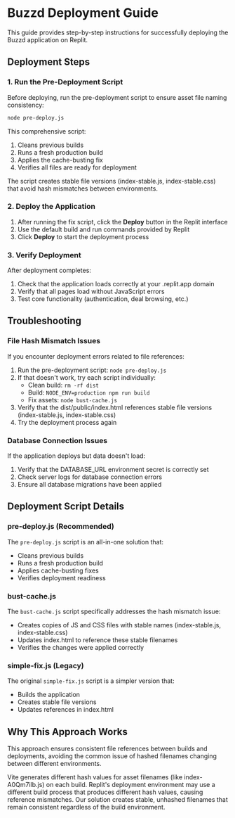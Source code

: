 # Buzzd Deployment Guide

This guide provides step-by-step instructions for successfully deploying the Buzzd application on Replit.

## Deployment Steps

### 1. Run the Pre-Deployment Script

Before deploying, run the pre-deployment script to ensure asset file naming consistency:

```bash
node pre-deploy.js
```

This comprehensive script:
1. Cleans previous builds
2. Runs a fresh production build 
3. Applies the cache-busting fix
4. Verifies all files are ready for deployment

The script creates stable file versions (index-stable.js, index-stable.css) that avoid hash mismatches between environments.

### 2. Deploy the Application

1. After running the fix script, click the **Deploy** button in the Replit interface
2. Use the default build and run commands provided by Replit
3. Click **Deploy** to start the deployment process

### 3. Verify Deployment

After deployment completes:
1. Check that the application loads correctly at your .replit.app domain
2. Verify that all pages load without JavaScript errors
3. Test core functionality (authentication, deal browsing, etc.)

## Troubleshooting

### File Hash Mismatch Issues

If you encounter deployment errors related to file references:

1. Run the pre-deployment script: `node pre-deploy.js`
2. If that doesn't work, try each script individually:
   - Clean build: `rm -rf dist`
   - Build: `NODE_ENV=production npm run build`
   - Fix assets: `node bust-cache.js`
3. Verify that the dist/public/index.html references stable file versions (index-stable.js, index-stable.css)
4. Try the deployment process again

### Database Connection Issues

If the application deploys but data doesn't load:

1. Verify that the DATABASE_URL environment secret is correctly set
2. Check server logs for database connection errors
3. Ensure all database migrations have been applied

## Deployment Script Details

### pre-deploy.js (Recommended)

The `pre-deploy.js` script is an all-in-one solution that:
- Cleans previous builds
- Runs a fresh production build 
- Applies cache-busting fixes
- Verifies deployment readiness

### bust-cache.js

The `bust-cache.js` script specifically addresses the hash mismatch issue:
- Creates copies of JS and CSS files with stable names (index-stable.js, index-stable.css)
- Updates index.html to reference these stable filenames
- Verifies the changes were applied correctly

### simple-fix.js (Legacy)

The original `simple-fix.js` script is a simpler version that:
- Builds the application
- Creates stable file versions
- Updates references in index.html

## Why This Approach Works

This approach ensures consistent file references between builds and deployments, avoiding the common issue of hashed filenames changing between different environments. 

Vite generates different hash values for asset filenames (like index-A0Qm7ilb.js) on each build. Replit's deployment environment may use a different build process that produces different hash values, causing reference mismatches. Our solution creates stable, unhashed filenames that remain consistent regardless of the build environment.